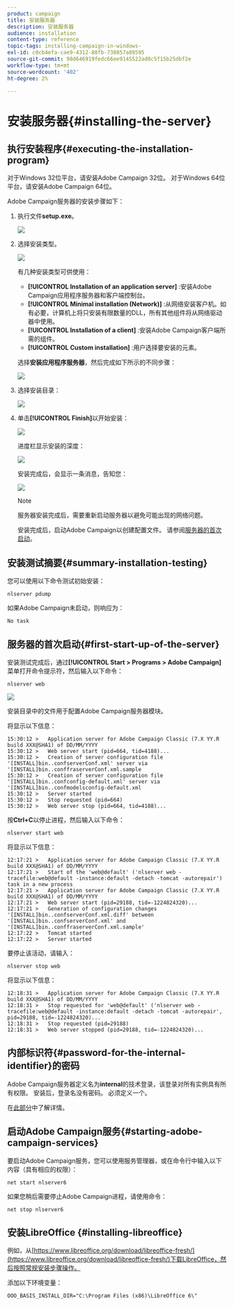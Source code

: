 ```yaml
---
product: campaign
title: 安装服务器
description: 安装服务器
audience: installation
content-type: reference
topic-tags: installing-campaign-in-windows-
exl-id: c0cb4efa-cae9-4312-88fb-738857a89595
source-git-commit: 98d646919fedc66ee9145522ad0c5f15b25dbf2e
workflow-type: tm+mt
source-wordcount: '402'
ht-degree: 2%

---
```


# 安装服务器{#installing-the-server}

## 执行安装程序{#executing-the-installation-program}

对于Windows 32位平台，请安装Adobe Campaign 32位。 对于Windows 64位平台，请安装Adobe Campaign 64位。

Adobe Campaign服务器的安装步骤如下：

1. 执行文件&#x200B;**setup.exe**。

   ![](assets/s_ncs_install_installer_01.png)

1. 选择安装类型。

   ![](assets/s_ncs_install_installer_01a.png)

   有几种安装类型可供使用：

   * **[!UICONTROL Installation of an application server]** :安装Adobe Campaign应用程序服务器和客户端控制台。
   * **[!UICONTROL Minimal installation (Network)]** :从网络安装客户机。如有必要，计算机上将只安装有限数量的DLL，所有其他组件将从网络驱动器中使用。
   * **[!UICONTROL Installation of a client]** :安装Adobe Campaign客户端所需的组件。
   * **[!UICONTROL Custom installation]** :用户选择要安装的元素。

   选择&#x200B;**安装应用程序服务器**，然后完成如下所示的不同步骤：

   ![](assets/s_ncs_install_installer_02.png)

1. 选择安装目录：

   ![](assets/s_ncs_install_installer_03.png)

1. 单击&#x200B;**[!UICONTROL Finish]**&#x200B;以开始安装：

   ![](assets/s_ncs_install_installer_04.png)

   进度栏显示安装的深度：

   ![](assets/s_ncs_install_installer_05.png)

   安装完成后，会显示一条消息，告知您：

   ![](assets/s_ncs_install_installer_06.png)

   >[!NOTE]
   >
   >服务器安装完成后，需要重新启动服务器以避免可能出现的网络问题。

   安装完成后，启动Adobe Campaign以创建配置文件。 请参阅[服务器的首次启动](#first-start-up-of-the-server)。

## 安装测试摘要{#summary-installation-testing}

您可以使用以下命令测试初始安装：

```
nlserver pdump
```

如果Adobe Campaign未启动，则响应为：

```
No task
```

## 服务器的首次启动{#first-start-up-of-the-server}

安装测试完成后，通过&#x200B;**[!UICONTROL Start > Programs > Adobe Campaign]**&#x200B;菜单打开命令提示符，然后输入以下命令：

```
nlserver web
```

![](assets/s_ncs_install_cmd_nlserverweb.png)

安装目录中的文件用于配置Adobe Campaign服务器模块。

将显示以下信息：

```
15:30:12 >   Application server for Adobe Campaign Classic (7.X YY.R build XXX@SHA1) of DD/MM/YYYY
15:30:12 >   Web server start (pid=664, tid=4188)...
15:30:12 >   Creation of server configuration file '[INSTALL]bin..confserverConf.xml' server via '[INSTALL]bin..conffraserverConf.xml.sample
15:30:12 >   Creation of server configuration file '[INSTALL]bin..confconfig-default.xml' server via '[INSTALL]bin..confmodelsconfig-default.xml
15:30:12 >   Server started
15:30:12 >   Stop requested (pid=664)
15:30:12 >   Web server stop (pid=664, tid=4188)...
```

按&#x200B;**Ctrl+C**&#x200B;以停止进程，然后输入以下命令：

```
nlserver start web
```

将显示以下信息：

```
12:17:21 >   Application server for Adobe Campaign Classic (7.X YY.R build XXX@SHA1) of DD/MM/YYYY
12:17:21 >   Start of the 'web@default' ('nlserver web -tracefile:web@default -instance:default -detach -tomcat -autorepair') task in a new process 
12:17:21 >   Application server for Adobe Campaign Classic (7.X YY.R build XXX@SHA1) of DD/MM/YYYY
12:17:21 >   Web server start (pid=29188, tid=-1224824320)...
12:17:21 >   Generation of configuration changes '[INSTALL]bin..confserverConf.xml.diff' between '[INSTALL]bin..confserverConf.xml' and '[INSTALL]bin..conffraserverConf.xml.sample'
12:17:22 >   Tomcat started
12:17:22 >   Server started
```

要停止该活动，请输入：

```
nlserver stop web
```

将显示以下信息：

```
12:18:31 >   Application server for Adobe Campaign Classic (7.X YY.R build XXX@SHA1) of DD/MM/YYYY
12:18:31 >   Stop requested for 'web@default' ('nlserver web -tracefile:web@default -instance:default -detach -tomcat -autorepair', pid=29188, tid=-1224824320)...
12:18:31 >   Stop requested (pid=29188)
12:18:31 >   Web server stopped (pid=29188, tid=-1224824320)...
```

## 内部标识符{#password-for-the-internal-identifier}的密码

Adobe Campaign服务器定义名为&#x200B;**internal**&#x200B;的技术登录，该登录对所有实例具有所有权限。 安装后，登录名没有密码。 必须定义一个。

在[此部分](../../installation/using/configuring-campaign-server.md#internal-identifier)中了解详情。

## 启动Adobe Campaign服务{#starting-adobe-campaign-services}

要启动Adobe Campaign服务，您可以使用服务管理器，或在命令行中输入以下内容（具有相应的权限）：

```
net start nlserver6
```

如果您稍后需要停止Adobe Campaign进程，请使用命令：

```
net stop nlserver6
```

## 安装LibreOffice {#installing-libreoffice}

例如，从[https://www.libreoffice.org/download/libreoffice-fresh/](https://www.libreoffice.org/download/libreoffice-fresh/)下载LibreOffice，然后按照常规安装步骤操作。

添加以下环境变量：

```
OOO_BASIS_INSTALL_DIR="C:\Program Files (x86)\LibreOffice 6\"
```
